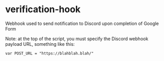 # verification-hook
Webhook used to send notification to Discord upon completion of Google Form

Note: at the top of the script, you must specify the Discord webhook payload URL, something like this:
```
var POST_URL = "https://blahblah.blah/"
```
